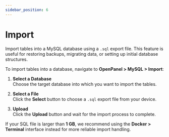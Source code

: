 ```yaml
---
sidebar_position: 6
---
```


# Import

Import tables into a MySQL database using a `.sql` export file. This feature is useful for restoring backups, migrating data, or setting up initial database structures.


To import tables into a database, navigate to **OpenPanel > MySQL > Import**:

1. **Select a Database**  
   Choose the target database into which you want to import the tables.

2. **Select a File**  
   Click the **Select** button to choose a `.sql` export file from your device.

3. **Upload**  
   Click the **Upload** button and wait for the import process to complete.

If your SQL file is larger than **1 GB**, we recommend using the **Docker > Terminal** interface instead for more reliable import handling.
